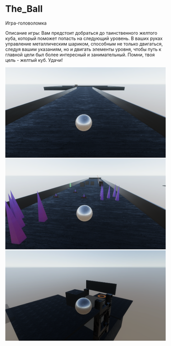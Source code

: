 # The_Ball

Игра-головоломка

Описание игры:
Вам предстоит добраться до таинственного желтого куба, который поможет попасть на следующий уровень. В ваших руках управление металлическим шариком, способным не только двигаться, следуя вашим указаниям, но и двигать элементы уровня, чтобы путь к главной цели был более интересный и занимательный. Помни, твоя цель - желтый куб. Удачи!

![Скриншот первого уровня](https://github.com/DnK12/the_ball/raw/main/image/theBallScreenshot_1.png)
![Скриншот второго уровня](https://github.com/DnK12/the_ball/raw/main/image/theBallScreenshot_2.png)
![Скриншот третьего уровня](https://github.com/DnK12/the_ball/raw/main/image/theBallScreenshot_3.png)

